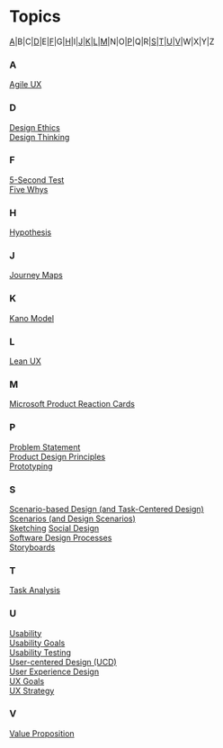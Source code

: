 <style>
/* Clean, minimalist approach */
.markdown-section p:first-of-type {
    font-size: 24px;
    font-weight: 500;
}
</style>

# Topics

[A](#a)|B|C|[D](#d)|E|[F](#f)|G|[H](#h)|I|[J](#j)|[K](#k)|[L](#l)|[M](#m)|N|O|[P](#p)|Q|R|[S](#s)|[T](#t)|[U](#u)|[V](#v)|W|X|Y|Z

### A
[Agile UX](module-02)

### D
[Design Ethics](module-02)  
[Design Thinking](module-01)  

### F
[5-Second Test](module-05)   
[Five Whys](module-01)  

### H
[Hypothesis](module-02)  

### J
[Journey Maps](module-03)  

### K
[Kano Model](module-03)  

### L
[Lean UX](module-02)  

### M
[Microsoft Product Reaction Cards](module-02)  

### P
[Problem Statement](module-03)  
[Product Design Principles](module-03)  
[Prototyping](module-04)   

### S
[Scenario-based Design (and Task-Centered Design)](module-04)  
[Scenarios (and Design Scenarios)](module-04)  
[Sketching](module-04)
[Social Design](module-01)  
[Software Design Processes](module-02)  
[Storyboards](module-04)  

### T
[Task Analysis](module-02)  

### U
[Usability](module-01)  
[Usability Goals](module-02)  
[Usability Testing](module-05)   
[User-centered Design (UCD)](module-01)  
[User Experience Design](module-02)   
[UX Goals](module-02)  
[UX Strategy](module-03)  

### V
[Value Proposition](module-03)  
